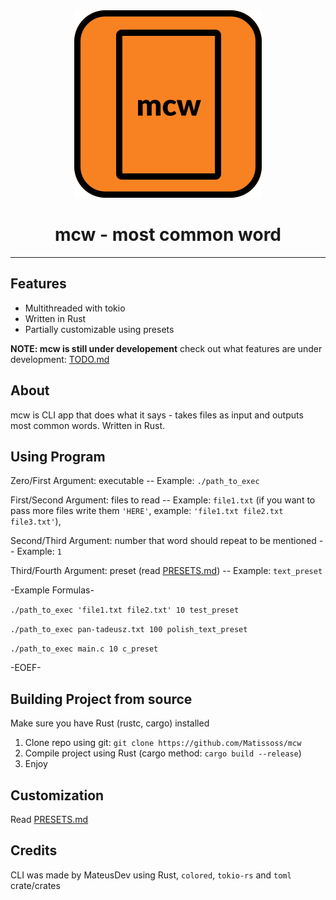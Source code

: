 <div align=center>
    <img src="logo.svg">
    <h1>mcw - most common word</h1>
</div>

---

## Features

- Multithreaded with tokio
- Written in Rust
- Partially customizable using presets


**NOTE: mcw is still under developement** check out what features are under development: 
[TODO.md](TODO.md)


## About

mcw is CLI app that does what it says - takes files as input and outputs most common words. Written in Rust.

## Using Program

Zero/First Argument: executable -- Example: `./path_to_exec`

First/Second Argument: files to read -- Example: `file1.txt` (if you want to pass more files write them `'HERE'`, example: `'file1.txt file2.txt file3.txt'`),

Second/Third Argument: number that word should repeat to be mentioned -- Example: `1`

Third/Fourth Argument: preset (read [PRESETS.md](PRESETS.md)) -- Example: `text_preset`

-Example Formulas-

`./path_to_exec 'file1.txt file2.txt' 10 test_preset`

`./path_to_exec pan-tadeusz.txt 100 polish_text_preset`

`./path_to_exec main.c 10 c_preset`

-EOEF-

## Building Project from source

Make sure you have Rust (rustc, cargo) installed

1. Clone repo using git: `git clone https://github.com/Matissoss/mcw`
2. Compile project using Rust (cargo method: `cargo build --release`)
3. Enjoy

## Customization

Read [PRESETS.md](PRESETS.md)

## Credits

CLI was made by MateusDev using Rust, `colored`, `tokio-rs` and `toml` crate/crates
